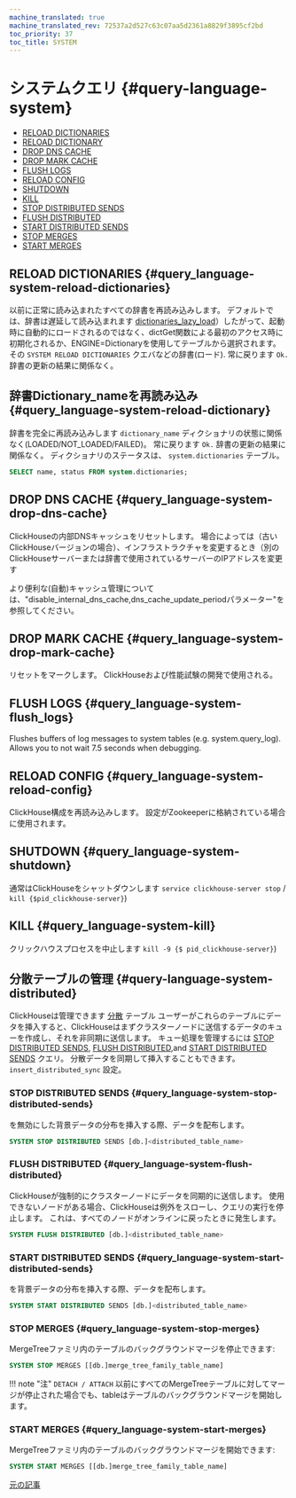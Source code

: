 ```yaml
---
machine_translated: true
machine_translated_rev: 72537a2d527c63c07aa5d2361a8829f3895cf2bd
toc_priority: 37
toc_title: SYSTEM
---
```


# システムクエリ {#query-language-system}

-   [RELOAD DICTIONARIES](#query_language-system-reload-dictionaries)
-   [RELOAD DICTIONARY](#query_language-system-reload-dictionary)
-   [DROP DNS CACHE](#query_language-system-drop-dns-cache)
-   [DROP MARK CACHE](#query_language-system-drop-mark-cache)
-   [FLUSH LOGS](#query_language-system-flush_logs)
-   [RELOAD CONFIG](#query_language-system-reload-config)
-   [SHUTDOWN](#query_language-system-shutdown)
-   [KILL](#query_language-system-kill)
-   [STOP DISTRIBUTED SENDS](#query_language-system-stop-distributed-sends)
-   [FLUSH DISTRIBUTED](#query_language-system-flush-distributed)
-   [START DISTRIBUTED SENDS](#query_language-system-start-distributed-sends)
-   [STOP MERGES](#query_language-system-stop-merges)
-   [START MERGES](#query_language-system-start-merges)

## RELOAD DICTIONARIES {#query_language-system-reload-dictionaries}

以前に正常に読み込まれたすべての辞書を再読み込みします。
デフォルトでは、辞書は遅延して読み込まれます [dictionaries_lazy_load](../../operations/server-configuration-parameters/settings.md#server_configuration_parameters-dictionaries_lazy_load)）したがって、起動時に自動的にロードされるのではなく、dictGet関数による最初のアクセス時に初期化されるか、ENGINE=Dictionaryを使用してテーブルから選択されます。 その `SYSTEM RELOAD DICTIONARIES` クエバなどの辞書(ロード).
常に戻ります `Ok.` 辞書の更新の結果に関係なく。

## 辞書Dictionary_nameを再読み込み {#query_language-system-reload-dictionary}

辞書を完全に再読み込みします `dictionary_name` ディクショナリの状態に関係なく(LOADED/NOT_LOADED/FAILED)。
常に戻ります `Ok.` 辞書の更新の結果に関係なく。
ディクショナリのステータスは、 `system.dictionaries` テーブル。

``` sql
SELECT name, status FROM system.dictionaries;
```

## DROP DNS CACHE {#query_language-system-drop-dns-cache}

ClickHouseの内部DNSキャッシュをリセットします。 場合によっては（古いClickHouseバージョンの場合）、インフラストラクチャを変更するとき（別のClickHouseサーバーまたは辞書で使用されているサーバーのIPアドレスを変更す

より便利な(自動)キャッシュ管理については、"disable_internal_dns_cache,dns_cache_update_periodパラメーター"を参照してください。

## DROP MARK CACHE {#query_language-system-drop-mark-cache}

リセットをマークします。 ClickHouseおよび性能試験の開発で使用される。

## FLUSH LOGS {#query_language-system-flush_logs}

Flushes buffers of log messages to system tables (e.g. system.query_log). Allows you to not wait 7.5 seconds when debugging.

## RELOAD CONFIG {#query_language-system-reload-config}

ClickHouse構成を再読み込みします。 設定がZookeeperに格納されている場合に使用されます。

## SHUTDOWN {#query_language-system-shutdown}

通常はClickHouseをシャットダウンします `service clickhouse-server stop` / `kill {$pid_clickhouse-server}`)

## KILL {#query_language-system-kill}

クリックハウスプロセスを中止します `kill -9 {$ pid_clickhouse-server}`)

## 分散テーブルの管理 {#query-language-system-distributed}

ClickHouseは管理できます [分散](../../engines/table-engines/special/distributed.md) テーブル ユーザーがこれらのテーブルにデータを挿入すると、ClickHouseはまずクラスターノードに送信するデータのキューを作成し、それを非同期に送信します。 キュー処理を管理するには [STOP DISTRIBUTED SENDS](#query_language-system-stop-distributed-sends), [FLUSH DISTRIBUTED](#query_language-system-flush-distributed),and [START DISTRIBUTED SENDS](#query_language-system-start-distributed-sends) クエリ。 分散データを同期して挿入することもできます。 `insert_distributed_sync` 設定。

### STOP DISTRIBUTED SENDS {#query_language-system-stop-distributed-sends}

を無効にした背景データの分布を挿入する際、データを配布します。

``` sql
SYSTEM STOP DISTRIBUTED SENDS [db.]<distributed_table_name>
```

### FLUSH DISTRIBUTED {#query_language-system-flush-distributed}

ClickHouseが強制的にクラスターノードにデータを同期的に送信します。 使用できないノードがある場合、ClickHouseは例外をスローし、クエリの実行を停止します。 これは、すべてのノードがオンラインに戻ったときに発生します。

``` sql
SYSTEM FLUSH DISTRIBUTED [db.]<distributed_table_name>
```

### START DISTRIBUTED SENDS {#query_language-system-start-distributed-sends}

を背景データの分布を挿入する際、データを配布します。

``` sql
SYSTEM START DISTRIBUTED SENDS [db.]<distributed_table_name>
```

### STOP MERGES {#query_language-system-stop-merges}

MergeTreeファミリ内のテーブルのバックグラウンドマージを停止できます:

``` sql
SYSTEM STOP MERGES [[db.]merge_tree_family_table_name]
```

!!! note "注"
    `DETACH / ATTACH` 以前にすべてのMergeTreeテーブルに対してマージが停止された場合でも、tableはテーブルのバックグラウンドマージを開始します。

### START MERGES {#query_language-system-start-merges}

MergeTreeファミリ内のテーブルのバックグラウンドマージを開始できます:

``` sql
SYSTEM START MERGES [[db.]merge_tree_family_table_name]
```

[元の記事](https://clickhouse.com/docs/en/query_language/system/) <!--hide-->
